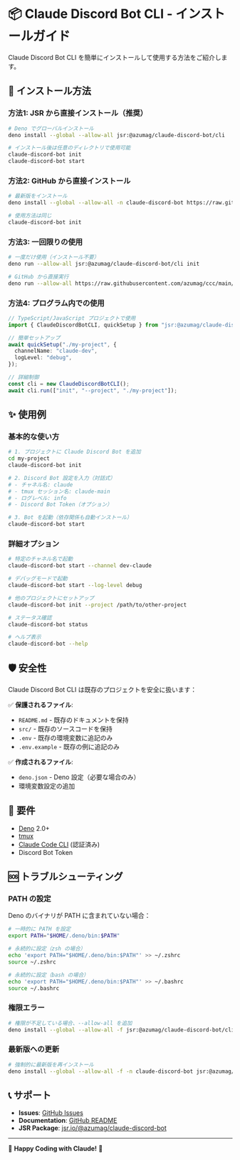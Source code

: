 # 📦 Claude Discord Bot CLI - インストールガイド

Claude Discord Bot CLI を簡単にインストールして使用する方法をご紹介します。

## 🚀 インストール方法

### 方法1: JSR から直接インストール（推奨）

```bash
# Deno でグローバルインストール
deno install --global --allow-all jsr:@azumag/claude-discord-bot/cli

# インストール後は任意のディレクトリで使用可能
claude-discord-bot init
claude-discord-bot start
```

### 方法2: GitHub から直接インストール

```bash
# 最新版をインストール
deno install --global --allow-all -n claude-discord-bot https://raw.githubusercontent.com/azumag/ccc/main/cli.ts

# 使用方法は同じ
claude-discord-bot init
```

### 方法3: 一回限りの使用

```bash
# 一度だけ使用（インストール不要）
deno run --allow-all jsr:@azumag/claude-discord-bot/cli init

# GitHub から直接実行
deno run --allow-all https://raw.githubusercontent.com/azumag/ccc/main/cli.ts init
```

### 方法4: プログラム内での使用

```typescript
// TypeScript/JavaScript プロジェクトで使用
import { ClaudeDiscordBotCLI, quickSetup } from "jsr:@azumag/claude-discord-bot";

// 簡単セットアップ
await quickSetup("./my-project", {
  channelName: "claude-dev",
  logLevel: "debug",
});

// 詳細制御
const cli = new ClaudeDiscordBotCLI();
await cli.run(["init", "--project", "./my-project"]);
```

## ✨ 使用例

### 基本的な使い方

```bash
# 1. プロジェクトに Claude Discord Bot を追加
cd my-project
claude-discord-bot init

# 2. Discord Bot 設定を入力（対話式）
# - チャネル名: claude
# - tmux セッション名: claude-main
# - ログレベル: info
# - Discord Bot Token（オプション）

# 3. Bot を起動（依存関係も自動インストール）
claude-discord-bot start
```

### 詳細オプション

```bash
# 特定のチャネル名で起動
claude-discord-bot start --channel dev-claude

# デバッグモードで起動
claude-discord-bot start --log-level debug

# 他のプロジェクトにセットアップ
claude-discord-bot init --project /path/to/other-project

# ステータス確認
claude-discord-bot status

# ヘルプ表示
claude-discord-bot --help
```

## 🛡️ 安全性

Claude Discord Bot CLI は既存のプロジェクトを安全に扱います：

✅ **保護されるファイル**:

- `README.md` - 既存のドキュメントを保持
- `src/` - 既存のソースコードを保持
- `.env` - 既存の環境変数に追記のみ
- `.env.example` - 既存の例に追記のみ

✅ **作成されるファイル**:

- `deno.json` - Deno 設定（必要な場合のみ）
- 環境変数設定の追加

## 🔧 要件

- [Deno](https://deno.land/) 2.0+
- [tmux](https://github.com/tmux/tmux)
- [Claude Code CLI](https://docs.anthropic.com/en/docs/claude-code) (認証済み)
- Discord Bot Token

## 🆘 トラブルシューティング

### PATH の設定

Deno のバイナリが PATH に含まれていない場合：

```bash
# 一時的に PATH を設定
export PATH="$HOME/.deno/bin:$PATH"

# 永続的に設定（zsh の場合）
echo 'export PATH="$HOME/.deno/bin:$PATH"' >> ~/.zshrc
source ~/.zshrc

# 永続的に設定（bash の場合）
echo 'export PATH="$HOME/.deno/bin:$PATH"' >> ~/.bashrc
source ~/.bashrc
```

### 権限エラー

```bash
# 権限が不足している場合、--allow-all を追加
deno install --global --allow-all -f jsr:@azumag/claude-discord-bot/cli
```

### 最新版への更新

```bash
# 強制的に最新版を再インストール
deno install --global --allow-all -f -n claude-discord-bot jsr:@azumag/claude-discord-bot/cli
```

## 📞 サポート

- **Issues**: [GitHub Issues](https://github.com/azumag/ccc/issues)
- **Documentation**: [GitHub README](https://github.com/azumag/ccc#readme)
- **JSR Package**: [jsr.io/@azumag/claude-discord-bot](https://jsr.io/@azumag/claude-discord-bot)

---

🎉 **Happy Coding with Claude!** 🤖
